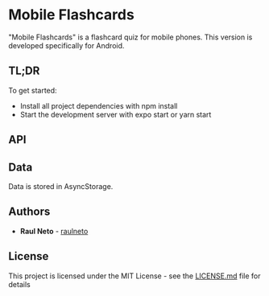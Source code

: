 # Mobile Flashcards

"Mobile Flashcards" is a flashcard quiz for mobile phones. This version is developed specifically for Android.

## TL;DR

To get started:

-   Install all project dependencies with npm install
-   Start the development server with expo start or yarn start

## API

## Data

Data is stored in AsyncStorage.

## Authors

* **Raul Neto** - [raulneto](https://github.com/raulneto/)

## License

This project is licensed under the MIT License - see the [LICENSE.md](LICENSE.md) file for details
